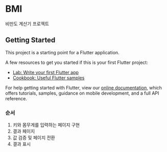 # BMI

비만도 계산기 프로젝트

## Getting Started

This project is a starting point for a Flutter application.

A few resources to get you started if this is your first Flutter project:

- [Lab: Write your first Flutter app](https://flutter.dev/docs/get-started/codelab)
- [Cookbook: Useful Flutter samples](https://flutter.dev/docs/cookbook)

For help getting started with Flutter, view our
[online documentation](https://flutter.dev/docs), which offers tutorials,
samples, guidance on mobile development, and a full API reference.


### 순서 

1. 키와 몸무게를 입력하는 페이지 구현
2. 결과 페이지
3. 값 검증 및 페이지 전환
4. 결과 표시